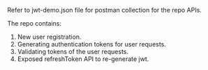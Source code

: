Refer to jwt-demo.json file for postman collection for the repo APIs.

The repo contains:
1. New user registration.
2. Generating authentication tokens for user requests.
3. Validating tokens of the user requests.
4. Exposed refreshToken API to re-generate jwt.

